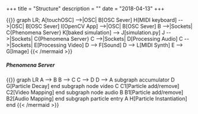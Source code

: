 +++
title = "Structure"
description = ""
date = "2018-04-13"
+++

{{<mermaid align="left">}}
graph LR;
    A[touchOSC] -->|OSC| B[OSC Sever]
    H[MIDI keyboard] -->|OSC| B[OSC Sever]
    I[OpenCV App] -->|OSC| B[OSC Sever]
    B -->|Sockets| C{Phenomena Server}
    K[baked simulation] --> J[simulation.py]
    J -->|Sockets| C{Phenomena Server}
    C -->|Sockets| D[Processing Audio]
    C -->|Sockets| E[Processing Video]
    D --> F[Sound]
    D --> L[MIDI Synth]
    E --> G[Image]
{{< /mermaid >}}

##### Phenomena Server

{{<mermaid align="left">}}
graph LR
    A --> B
    B --> C
    C --> D
    D --> A
    subgraph accumulator
    D
    G[Particle Decay]
    end
    subgraph node video
    C
    C1[Particle add/remove]
    C2[Video Mapping]
    end
    subgraph node audio
    B
    B1[Particle add/remove]
    B2[Audio Mapping]
    end
    subgraph particle entry
    A
    H[Particle Instantiation]
    end
{{< /mermaid >}}
